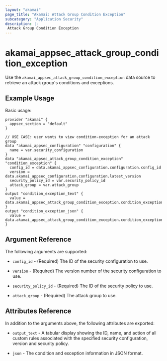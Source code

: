 ```yaml
---
layout: "akamai"
page_title: "Akamai: Attack Group Condition Exception"
subcategory: "Application Security"
description: |-
 Attack Group Condition Exception
---
```


# akamai_appsec_attack_group_condition_exception

Use the `akamai_appsec_attack_group_condition_exception` data source to retrieve an attack group's conditions and exceptions.

## Example Usage

Basic usage:

```hcl
provider "akamai" {
  appsec_section = "default"
}

// USE CASE: user wants to view condition-exception for an attack group
data "akamai_appsec_configuration" "configuration" {
  name = var.security_configuration
}
data "akamai_appsec_attack_group_condition_exception" "condition_exception" {
  config_id = data.akamai_appsec_configuration.configuration.config_id
  version = data.akamai_appsec_configuration.configuration.latest_version
  security_policy_id = var.security_policy_id
  attack_group = var.attack_group
}
output "condition_exception_text" {
  value = data.akamai_appsec_attack_group_condition_exception.condition_exception.output_text
}
output "condition_exception_json" {
  value = data.akamai_appsec_attack_group_condition_exception.condition_exception.json
}
```

## Argument Reference

The following arguments are supported:

* `config_id` - (Required) The ID of the security configuration to use.

* `version` - (Required) The version number of the security configuration to use.

* `security_policy_id` - (Required) The ID of the security policy to use.

* `attack_group` - (Required) The attack group to use.

## Attributes Reference

In addition to the arguments above, the following attributes are exported:

* `output_text` - A tabular display showing the ID, name, and action of all custom rules associated with the specified security configuration, version and security policy.

* `json` - The condition and exception information in JSON format.
